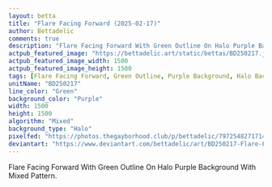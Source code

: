 ```yaml
---
layout: betta
title: "Flare Facing Forward (2025-02-17)"
author: Bettadelic
comments: true
description: "Flare Facing Forward With Green Outline On Halo Purple Background With Mixed Pattern."
actpub_featured_image: "https://bettadelic.art/static/bettas/BD250217.jpg"
actpub_featured_image_width: 1500
actpub_featured_image_height: 1500
tags: [Flare Facing Forward, Green Outline, Purple Background, Halo Background Pattern, Mixed Pattern, February 2025]
unitName: "BD250217"
line_color: "Green"
background_color: "Purple"
width: 1500
height: 1500
algorithm: "Mixed"
background_type: "Halo"
pixelfed: "https://photos.thegayborhood.club/p/bettadelic/797254827171439968"
deviantart: "https://www.deviantart.com/bettadelic/art/BD250217-Flare-Facing-Forward-2025-02-17-1160914658"
---
```


Flare Facing Forward With Green Outline On Halo Purple Background With Mixed Pattern.
